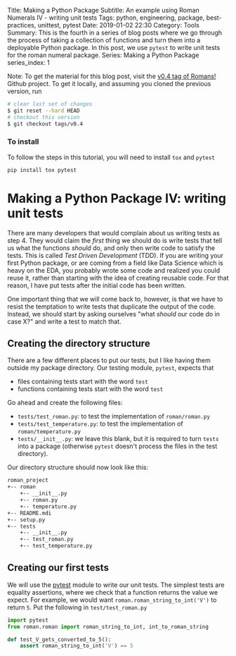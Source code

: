 Title: Making a Python Package
Subtitle: An example using Roman Numerals IV - writing unit tests
Tags: python, engineering, package, best-practices, unittest, pytest
Date: 2019-01-02 22:30
Category: Tools
Summary: This is the fourth in a series of blog posts where we go through the process of taking a collection of functions and turn them into a deployable Python package. In this post, we use `pytest` to write unit tests for the roman numeral package. 
Series: Making a Python Package
series_index: 1

Note: To get the material for this blog post, visit the [v0.4 tag of Romans!](https://github.com/kiwidamien/Roman/tree/v0.4) Github project. To get it locally, and assuming you cloned the previous version, run
```bash
# clear last set of changes
$ git reset --hard HEAD
# checkout this version
$ git checkout tags/v0.4
```

### To install

To follow the steps in this tutorial, you will need to install `tox` and `pytest`
```bash
pip install tox pytest
```

# Making a Python Package IV: writing unit tests 

There are many developers that would complain about us writing tests as step 4. They would claim the _first_ thing we should do is write tests that tell us what the functions _should_ do, and only then write code to satisfy the tests. This is called _Test Driven Development_ (TDD). If you are writing your first Python package, or are coming from a field like Data Science which is heavy on the EDA, you probably wrote some code and realized you could reuse it, rather than starting with the idea of creating reusable code. For that reason, I have put tests after the initial code has been written.

One important thing that we will come back to, however, is that we have to resist the temptation to write tests that duplicate the output of the code. Instead, we should start by asking ourselves "what _should_ our code do in case X?" and write a test to match that.

## Creating the directory structure

There are a few different places to put our tests, but I like having them outside my package directory. Our testing module, `pytest`, expects that
* files containing tests start with the word `test`
* functions containing tests start with the word `test`

Go ahead and create the following files:
* `tests/test_roman.py`: to test the implementation of `roman/roman.py`
* `tests/test_temperature.py`: to test the implementation of `roman/temperature.py`
* `tests/__init__.py`: we leave this blank, but it is required to turn `tests` into a package (otherwise `pytest` doesn't process the files in the test directory).

Our directory structure should now look like this:
```bash
roman_project
+-- roman
    +-- __init__.py
    +-- roman.py
    +-- temperature.py
+-- README.mdi
+-- setup.py
+-- tests
    +-- __init__.py
    +-- test_roman.py
    +-- test_temperature.py
```

## Creating our first tests

We will use the [pytest](https://semaphoreci.com/community/tutorials/testing-python-applications-with-pytest) module to write our unit tests. The simplest tests are equality assertions, where we check that a function returns the value we expect. For example, we would want `roman.roman_string_to_int('V')` to return `5`. Put the following in `test/test_roman.py`

```python
import pytest
from roman.roman import roman_string_to_int, int_to_roman_string

def test_V_gets_converted_to_5():
    assert roman_string_to_int('V') == 5
```


